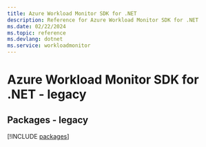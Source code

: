```yaml
---
title: Azure Workload Monitor SDK for .NET
description: Reference for Azure Workload Monitor SDK for .NET
ms.date: 02/22/2024
ms.topic: reference
ms.devlang: dotnet
ms.service: workloadmonitor
---
```

# Azure Workload Monitor SDK for .NET - legacy
## Packages - legacy
[!INCLUDE [packages](workload-monitor-index.md)]